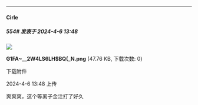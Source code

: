 ﻿
*****

####  Cirle  
##### 554#       发表于 2024-4-6 13:48

<img src="https://img.saraba1st.com/forum/202404/06/134808d0tzksd9y0toyc22.png" referrerpolicy="no-referrer">

<strong>G1FA~__2W4LS6LH$BQ(_N.png</strong> (47.76 KB, 下载次数: 0)

下载附件

2024-4-6 13:48 上传

爽爽爽，这个等离子金注打了好久

